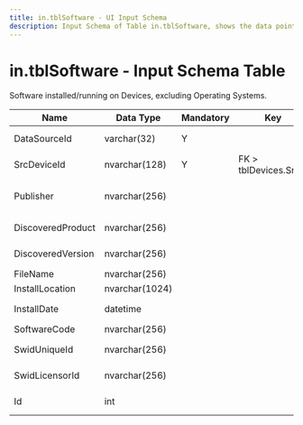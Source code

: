 ```yaml
---
title: in.tblSoftware - UI Input Schema
description: Input Schema of Table in.tblSoftware, shows the data points and types included on this table.
---
```

# in.tblSoftware - Input Schema Table

​Software installed/running on Devices, excluding Operating Systems.​​

| Name              | Data Type      | Mandatory | Key                   | Comment                                                                                         |
|-------------------|----------------|-----------|-----------------------|-------------------------------------------------------------------------------------------------|
| DataSourceId      | varchar(32)    | Y         |                       | Unique ID of the source of this record.                                                         |
| SrcDeviceId       | nvarchar(128)  | Y         | FK > tblDevices.SrcId​​ | Device this software product is installed on.                                                   |
| Publisher         | nvarchar(256)  |           |                       | Win32_Product.Vendor. Name of the software supplier. Must be an actual Publisher name or Empty. |
| DiscoveredProduct | nvarchar(256)  |           |                       | Name of the software product as discovered on the device.                                       |
| DiscoveredVe​rsion | nvarchar(256)  |           |                       | Version of the software product discovered on the device.                                       |
| ​FileName          | nvarchar(256)​  | ​          | ​                      | ​                                                                                                |
| InstallLocation   | nvarchar(1024) |           |                       |                                                                                                 |
| InstallDate       | datetime       |           |                       | Date and time the software was installed on this device.                                        |
| SoftwareCode      | nvarchar(256)  |           |                       | Win32_Product.IdentifyingNumber                                                                 |
| SwidUniqueId      | nvarchar(256)  |           |                       | Software Identification Tag as defined in ISO/IEC 19770-2.                                      |
| SwidLicensorId    | nvarchar(256)  |           |                       | Software Licensor ID as defined in ISO/IEC 19770-2.                                             |
| Id                | int            |           |                       | Generated during import. Leave empty.                                                           |